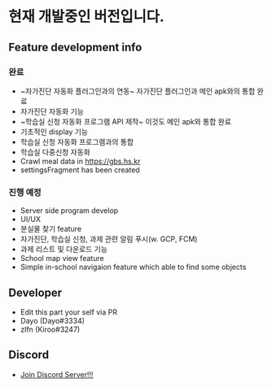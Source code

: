 현재 개발중인 버전입니다.
==========================

## Feature development info
### 완료

 - ~자가진단 자동화 플러그인과의 연동~ 자가진단 플러그인과 메인 apk와의 통합 완료
 - 자가진단 자동화 기능
 - ~학습실 신청 자동화 프로그램 API 제작~ 이것도 메인 apk와 통합 완료
 - 기초적인 display 기능
 - 학습실 신청 자동화 프로그램과의 통합
 - 학습실 다중신청 자동화
 - Crawl meal data in https://gbs.hs.kr
 - settingsFragment has been created

### 진행 예정

 - Server side program develop
 - UI/UX
 - 분실물 찾기 feature
 - 자가진단, 학습실 신청, 과제 관련 알림 푸시(w. GCP, FCM)
 - 과제 리스트 및 다운로드 기능
 - School map view feature
 - Simple in-school navigaion feature which able to find some objects

## Developer
 - Edit this part your self via PR
 - Dayo (Dayo#3334)
 - zlfn (Kiroo#3247)

## Discord
 - [Join Discord Server!!!][DiscordSv]

 [DiscordSv]: https://discord.gg/AquMeq6bRE "Join us!!!"
